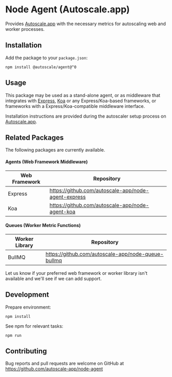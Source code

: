# Node Agent (Autoscale.app)

Provides [Autoscale.app] with the necessary metrics for autoscaling web and worker processes.

## Installation

Add the package to your `package.json`:

    npm install @autoscale/agent@^0

## Usage

This package may be used as a stand-alone agent, or as middleware that integrates with [Express], [Koa] or any Express/Koa-based frameworks, or frameworks with a Express/Koa-compatible middleware interface.

Installation instructions are provided during the autoscaler setup process on [Autoscale.app].

## Related Packages

The following packages are currently available.

#### Agents (Web Framework Middleware)

| Web Framework | Repository                                          |
|---------------|-----------------------------------------------------|
| Express       | https://github.com/autoscale-app/node-agent-express |
| Koa           | https://github.com/autoscale-app/node-agent-koa     |

#### Queues (Worker Metric Functions)

| Worker Library | Repository                                         |
|----------------|----------------------------------------------------|
| BullMQ         | https://github.com/autoscale-app/node-queue-bullmq |

Let us know if your preferred web framework or worker library isn't available and we'll see if we can add support.

## Development

Prepare environment:

    npm install

See npm for relevant tasks:

    npm run

## Contributing

Bug reports and pull requests are welcome on GitHub at https://github.com/autoscale-app/node-agent

[Autoscale.app]: https://autoscale.app
[BullMQ]: https://github.com/taskforcesh/bullmq
[Express]: https://expressjs.com
[Koa]: https://koajs.com
